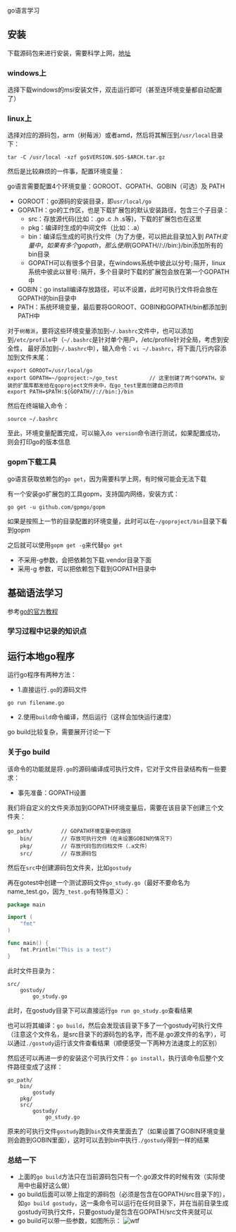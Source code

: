 go语言学习

## 安装

下载源码包来进行安装，需要科学上网，[地址](https://golang.org/dl/)

### windows上

选择下载windows的msi安装文件，双击运行即可（甚至连环境变量都自动配置了）

### linux上

选择对应的源码包，arm（树莓派）或者amd，然后将其解压到`/usr/local`目录下：
```
tar -C /usr/local -xzf go$VERSION.$OS-$ARCH.tar.gz
```

然后是比较麻烦的一件事，配置环境变量：

go语言需要配置4个环境变量：GOROOT、GOPATH、GOBIN（可选）及 PATH 

- GOROOT：go源码的安装目录，即`usr/local/go`
- GOPATH：go的工作区，也是下载扩展包的默认安装路径，包含三个子目录：
  - src：存放源代码(比如：.go .c .h .s等)，下载的扩展包也在这里
  - pkg：编译时生成的中间文件（比如：.a）
  - bin：编译后生成的可执行文件（为了方便，可以把此目录加入到 $PATH 变量中，如果有多个gopath，那么使用${GOPATH//://bin:}/bin添加所有的bin目录
  - GOPATH可以有很多个目录，在windows系统中彼此以分号`;`隔开，linux系统中彼此以冒号`:`隔开，多个目录时下载的扩展包会放在第一个GOPATH中
- GOBIN：go install编译存放路径，可以不设置，此时可执行文件将会放在GOPATH的bin目录中
- PATH：系统环境变量，最后要将GOROOT、GOBIN和GOPATH/bin都添加到PATH中

对于`树莓派`，要将这些环境变量添加到`~/.bashrc`文件中，也可以添加到`/etc/profile`中（`~/.bashrc`是针对单个用户，/etc/profile针对全局，考虑到安全性，
最好添加到`~/.bashrc`中），输入命令：`vi ~/.bashrc`，将下面几行内容添加到文件末尾：
```
export GOROOT=/usr/local/go
export GOPATH=~/goproject:~/go_test          // 这里创建了两个GOPATH，安装的扩展库都发给在goproject文件夹中，在go_test里面创建自己的项目
export PATH=$PATH:${GOPATH//://bin:}/bin
```

然后在终端输入命令：
```
source ~/.bashrc
```

至此，环境变量配置完成，可以输入`do version`命令进行测试，如果配置成功，则会打印go的版本信息

### gopm下载工具

go语言获取依赖包的`go get`，因为需要科学上网，有时候可能会无法下载

有一个安装go扩展包的工具gopm，支持国内网络，安装方式：
```
go get -u github.com/gpmgo/gopm
```

如果是按照上一节的目录配置的环境变量，此时可以在`~/goproject/bin`目录下看到gopm

之后就可以使用`gopm get -g`来代替`go get`

- 不采用-g参数，会把依赖包下载.vendor目录下面
- 采用-g 参数，可以把依赖包下载到GOPATH目录中

## 基础语法学习

参考[go的官方教程](https://tour.golang.org/welcome/1)

### 学习过程中记录的知识点

## 运行本地go程序

运行go程序有两种方法：

- 1.直接运行`.go`的源码文件
```
go run filename.go
```

- 2.使用`build`命令编译，然后运行（这样会加快运行速度）

go build比较复杂，需要展开讨论一下

### 关于go build

该命令的功能就是将`.go`的源码编译成可执行文件，它对于文件目录结构有一些要求：

- 事先准备：GOPATH设置

我们将自定义的文件夹添加到GOPATH环境变量后，需要在该目录下创建三个文件夹：

```
go_path/         // GOPATH环境变量中的路径
    bin/         // 存放可执行文件（在未设置GOBIN的情况下）
    pkg/         // 存放代码包的归档文件（.a文件）
    src/         // 存放源码包
```

然后在`src`中创建源码包文件夹，比如`gostudy`

再在gotest中创建一个测试源码文件`go_study.go`（最好不要命名为name_test.go，因为`_test.go`有特殊意义）：
```go
package main

import (
    "fmt"
)

func main() {
    fmt.Println("This is a test")
}
```

此时文件目录为：
```
src/
    gostudy/
        go_study.go
```

此时，在gostudy目录下可以直接运行`go run go_study.go`查看结果

也可以将其编译：`go build`，然后会发现该目录下多了一个gostudy可执行文件（注意这个文件名，是src目录下的源码包的名字，而不是.go源文件的名字），可以通过`./gostudy`运行该文件查看结果（顺便感受一下两种方法速度上的区别）

然后还可以再进一步的安装这个可执行文件：`go install`，执行该命令后整个文件路径变成了这样：
```
go_path/
    bin/
        gostudy
    pkg/
    src/
        gostudy/
            go_study.go

```

原来的可执行文件`gostudy`跑到`bin`文件夹里面去了（如果设置了GOBIN环境变量则会跑到GOBIN里面），这时可以去到bin中执行`./gostudy`得到一样的结果

### 总结一下

- 上面的`go build`方法只在当前源码包只有一个.go源文件的时候有效（实际使用中也最好这么做）
- go build后面可以带上指定的源码包（必须是包含在GOPATH/src目录下的），如`go build gostudy`，这一条命令可以运行在任何目录下，并在当前目录生成gostudy可执行文件，只要gostudy是包含在GOPATH/src文件夹就可以
- go build可以带一些参数，如图所示：
![wtf](https://github.com/Chunar5354/some_notes/tree/master/demos/go_study/pic/go_build.png)

